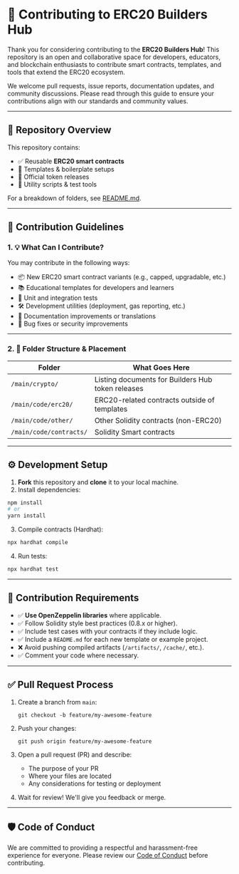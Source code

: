 # 🤝 Contributing to ERC20 Builders Hub

Thank you for considering contributing to the **ERC20 Builders Hub**! This repository is an open and collaborative space for developers, educators, and blockchain enthusiasts to contribute smart contracts, templates, and tools that extend the ERC20 ecosystem.

We welcome pull requests, issue reports, documentation updates, and community discussions. Please read through this guide to ensure your contributions align with our standards and community values.

---

## 📁 Repository Overview

This repository contains:

- ✅ Reusable **ERC20 smart contracts**
- 🧰 Templates & boilerplate setups
- 🚀 Official token releases
- 🧪 Utility scripts & test tools

For a breakdown of folders, see [README.md](./README.md).

---

## 📌 Contribution Guidelines

### 1. 💡 What Can I Contribute?

You may contribute in the following ways:

- 📦 New ERC20 smart contract variants (e.g., capped, upgradable, etc.)
- 📚 Educational templates for developers and learners
- 🧪 Unit and integration tests
- 🛠️ Development utilities (deployment, gas reporting, etc.)
- 📘 Documentation improvements or translations
- 🐛 Bug fixes or security improvements

---

### 2. 🧱 Folder Structure & Placement

| Folder              | What Goes Here                                     |
|---------------------|----------------------------------------------------|
| `/main/crypto/`     | Listing documents for Builders Hub token releases |
| `/main/code/erc20/` | ERC20-related contracts outside of templates       |
| `/main/code/other/` | Other Solidity contracts (non-ERC20)               |
| `/main/code/contracts/` | Solidity Smart contracts               |

---

## ⚙️ Development Setup

1. **Fork** this repository and **clone** it to your local machine.
2. Install dependencies:

```bash
npm install
# or
yarn install
```

3. Compile contracts (Hardhat):
```bash
npx hardhat compile
```

4. Run tests:
```bash
npx hardhat test
```

---

## 🧪 Contribution Requirements

- ✅ **Use OpenZeppelin libraries** where applicable.
- ✅ Follow Solidity style best practices (0.8.x or higher).
- ✅ Include test cases with your contracts if they include logic.
- ✅ Include a `README.md` for each new template or example project.
- ❌ Avoid pushing compiled artifacts (`/artifacts/`, `/cache/`, etc.).
- ✅ Comment your code where necessary.

---

## ✅ Pull Request Process

1. Create a branch from `main`:
   ```
   git checkout -b feature/my-awesome-feature
   ```

2. Push your changes:
   ```
   git push origin feature/my-awesome-feature
   ```

3. Open a pull request (PR) and describe:
   - The purpose of your PR
   - Where your files are located
   - Any considerations for testing or deployment

4. Wait for review! We'll give you feedback or merge.

---

## 🛡️ Code of Conduct

We are committed to providing a respectful and harassment-free experience for everyone. Please review our [Code of Conduct](./CODE_OF_CONDUCT.md) before contributing.
